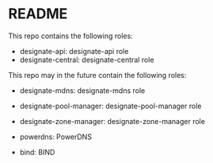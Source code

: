 README
======

This repo contains the following roles:
- designate-api: designate-api role
- designate-central: designate-central role

This repo may in the future contain the following roles:
- designate-mdns: designate-mdns role
- designate-pool-manager: designate-pool-manager role
- designate-zone-manager: designate-zone-manager role

- powerdns: PowerDNS
- bind: BIND
